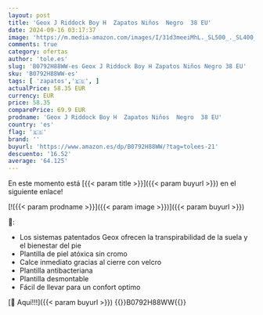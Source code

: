 ```yaml
---
layout: post
title: 'Geox J Riddock Boy H  Zapatos Niños  Negro  38 EU'
date: 2024-09-16 03:17:37
image: 'https://m.media-amazon.com/images/I/31d3meeiMhL._SL500_._SL400_.jpg'
comments: true
category: ofertas
author: 'tole.es'
slug: 'B0792H88WW-es Geox J Riddock Boy H Zapatos Niños Negro 38 EU'
sku: 'B0792H88WW-es'
tags: [ 'zapatos','🇪🇸', ]
actualPrice: 58.35 EUR
currency: EUR
price: 58.35
comparePrice: 69.9 EUR
prodname: 'Geox J Riddock Boy H  Zapatos Niños  Negro  38 EU'
country: 'es'
flag: '🇪🇸'
brand: ''
buyurl: 'https://www.amazon.es/dp/B0792H88WW/?tag=tolees-21'
descuento: '16.52'
average: '64.125'
---
```


En este momento está [{{< param title >}}]({{< param buyurl >}}) en el siguiente enlace!

[![{{< param prodname >}}]({{< param image >}})]({{< param buyurl >}})

🔎:

- Los sistemas patentados Geox ofrecen la transpirabilidad de la suela y el bienestar del pie
- Plantilla de piel atóxica sin cromo
- Calce inmediato gracias al cierre con velcro
- Plantilla antibacteriana
- Plantilla desmontable
- Fácil de llevar para un confort optimo

[🛒 Aquí!!!]({{< param buyurl >}})
{{<world>}}B0792H88WW{{</world>}}
